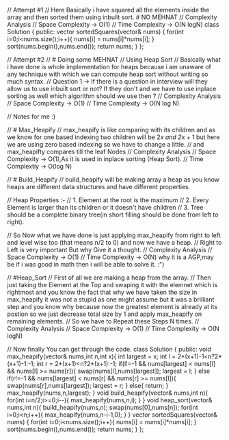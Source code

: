 // Attempt #1 
// Here Basically i have squared all the elements inside the array and then sorted them using inbuilt sort. # NO MEHNAT 
// Complexity Analysis
// Space Complexity -> O(1)
// Time Complexity -> O(N logN)
class Solution {
public:
    vector<int> sortedSquares(vector<int>& nums) {
        for(int i=0;i<nums.size();i++){
            nums[i] = nums[i]*nums[i];
        }
        sort(nums.begin(),nums.end());
        return nums;
    }
};

// Attempt #2 
// # Doing some MEHNAT
// Using Heap Sort 
// Basically what i have done is whole implementation for heaps because i am unaware of any technique with which we can compute heap sort without writing so much syntax.
// Question 1 -> If there is a question in interview will they allow us to use inbuilt sort or not? If they don't and we have to use inplace sorting as well which algorithm should we use then ?
// Complexity Analysis 
// Space Complexity -> O(1)
// Time Complexity -> O(N log N)
 
// Notes for me :)

// # Max_Heapify
// max_heapify is like comparing with its children and as we know for one based indexing two children will be 2*x and 2*x + 1 but here we are using zero based indexing so we have to change a little.
// and max_heapifty compares till the leaf Nodes 
// Complexity Analysis 
// Space Complexity -> O(1),As it is used in inplace sorting (Heap Sort).
// Time Complextiy -> O(log N)

// # Build_Heapify
// build_heapify will be making array a heap as you know heaps are different data structures and have different properties.

// Heap Properties :-
// 1. Element at the root is the maximum
// 2. Every Element is larger than its children or it doesn't have children
// 3. Tree should be a complete binary tree(in short filling should be done from left to right).

// So Now what we have done is just applying max_heapify from right to left and level wise too (that means n/2 to 0) and now we have a heap.
// Right to Left is very important But why Give it a thought.
// Complexity Analysis
// Space Complexity -> O(1)
// Time Complexity -> O(N) why it is a AGP,may be if i was good in math then i will be able to solve it. :")

// #Heap_Sort
// First of all we are making a heap from the array.
// Then just taking the Element at the Top and swaping it with the elemnet which is rightmost and you know the fact that why we have taken the size in max_heapify it was not a stupid as one might assume but it was a brilliant step and you know why because now the greatest element is already at its postion so we just decrease total size by 1 and apply max_heapify on remaining elements.
// So we have to Repeat these Steps N times.
// Complexity Analysis 
// Space Complexity -> O(1)
// Time Complexity -> O(N logN)

// Now finally You can get through the code. 
class Solution {
public:
    void max_heapify(vector<int>& nums,int n,int x){
        int largest = x;
        int l = 2*(x+1)-1<n?2*(x+1)-1:-1;
        int r = 2*(x+1)<n?2*(x+1):-1;
        if(l!=-1 && nums[largest] < nums[l] && nums[l] >= nums[r]){
            swap(nums[l],nums[largest]);
            largest = l;
        }
        else if(r!=-1 && nums[largest] < nums[r] && nums[r] >= nums[l]){
            swap(nums[r],nums[largest]);
            largest = r;
        }
        else{
            return;
        }
        max_heapify(nums,n,largest);
    }
    void build_heapify(vector<int>& nums,int n){
        for(int i=n/2;i>=0;i--){
            max_heapify(nums,n,i);
        }
    }
    void heap_sort(vector<int>& nums,int n){
        build_heapify(nums,n);
        swap(nums[0],nums[n]);
        for(int i=0;i<n;i++){
            max_heapify(nums,n-i-1,0);
        }
    }
    vector<int> sortedSquares(vector<int>& nums) {
        for(int i=0;i<nums.size();i++){
            nums[i] = nums[i]*nums[i];
        }
        sort(nums.begin(),nums.end());
        return nums;
    }
};
